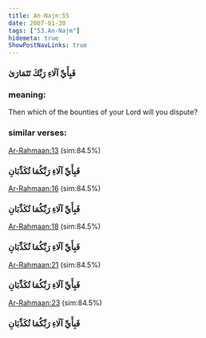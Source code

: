 ```yaml
---
title: An-Najm:55
date: 2007-01-30
tags: ["53.An-Najm"]
hidemeta: true 
ShowPostNavLinks: true 
---
```

### فَبِأَيِّ آلَاءِ رَبِّكَ تَتَمَارَىٰ
### meaning: 
Then which of the bounties of your Lord will you dispute?
### similar verses: 

[Ar-Rahmaan:13](/55/13) (sim:84.5%)

### فَبِأَيِّ آلَاءِ رَبِّكُمَا تُكَذِّبَانِ

[Ar-Rahmaan:16](/55/16) (sim:84.5%)

### فَبِأَيِّ آلَاءِ رَبِّكُمَا تُكَذِّبَانِ

[Ar-Rahmaan:18](/55/18) (sim:84.5%)

### فَبِأَيِّ آلَاءِ رَبِّكُمَا تُكَذِّبَانِ

[Ar-Rahmaan:21](/55/21) (sim:84.5%)

### فَبِأَيِّ آلَاءِ رَبِّكُمَا تُكَذِّبَانِ

[Ar-Rahmaan:23](/55/23) (sim:84.5%)

### فَبِأَيِّ آلَاءِ رَبِّكُمَا تُكَذِّبَانِ
